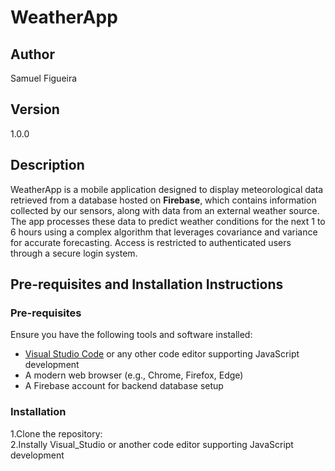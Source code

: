 # WeatherApp

## Author  
Samuel Figueira  

## Version  
1.0.0  

## Description  
WeatherApp is a mobile application designed to display meteorological data retrieved from a database hosted on **Firebase**, which contains information collected by our sensors, along with data from an external weather source. The app processes these data to predict weather conditions for the next 1 to 6 hours using a complex algorithm that leverages covariance and variance for accurate forecasting. Access is restricted to authenticated users through a secure login system.

## Pre-requisites and Installation Instructions  

### Pre-requisites  
Ensure you have the following tools and software installed:  
- [Visual Studio Code](https://code.visualstudio.com/) or any other code editor supporting JavaScript development  
- A modern web browser (e.g., Chrome, Firefox, Edge)  
- A Firebase account for backend database setup  

### Installation  
1.Clone the repository:  
2.Instally Visual_Studio or another code editor supporting JavaScript development  

